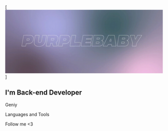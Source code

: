[![Header](https://github.com/IvanWake/ivanwake/blob/main/assets/photo_2023-01-31_12-43-10.jpg)]

## I'm Back-end Developer

Geniy

Languages and Tools

Follow me <3
